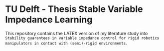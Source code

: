 # TU Delft - Thesis Stable Variable Impedance Learning

This repository contains the LATEX version of my literature study into `Stability guarantees in variable impedance control for rigid robotics manipulators in contact with (semi)-rigid environments`.
